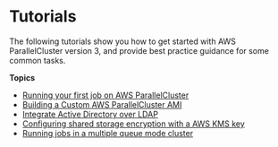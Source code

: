 # Tutorials<a name="tutorials-v3"></a>

The following tutorials show you how to get started with AWS ParallelCluster version 3, and provide best practice guidance for some common tasks\.

**Topics**
+ [Running your first job on AWS ParallelCluster](tutorials-running-your-first-job-on-version-3.md)
+ [Building a Custom AWS ParallelCluster AMI](building-custom-ami-v3.md)
+ [Integrate Active Directory over LDAP](tutorials_05_multi-user-ad.md)
+ [Configuring shared storage encryption with a AWS KMS key](tutorials_04_encrypted_kms_fs-v3.md)
+ [Running jobs in a multiple queue mode cluster](multi-queue-tutorial-v3.md)